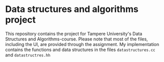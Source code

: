 # Data structures and algorithms project
This repository contains the project for Tampere University's Data Structures and Algorithms-course. Please note that most of the files, including the UI, are provided through the assignment. My implementation contains the functions and data structures in the files `datastructures.cc` and `datastructres.hh`
